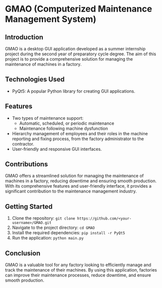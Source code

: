 # GMAO (Computerized Maintenance Management System)

## Introduction
GMAO is a desktop GUI application developed as a summer internship project during the second year of preparatory cycle degree. The aim of this project is to provide a comprehensive solution for managing the maintenance of machines in a factory. 

## Technologies Used
- PyQt5: A popular Python library for creating GUI applications.

## Features
- Two types of maintenance support: 
  - Automatic, scheduled, or periodic maintenance
  - Maintenance following machine dysfunction
- Hierarchy management of employees and their roles in the machine reporting and fixing process, from the factory administrator to the contractor.
- User-friendly and responsive GUI interfaces.

## Contributions
GMAO offers a streamlined solution for managing the maintenance of machines in a factory, reducing downtime and ensuring smooth production. With its comprehensive features and user-friendly interface, it provides a significant contribution to the maintenance management industry.

## Getting Started
1. Clone the repository: `git clone https://github.com/<your-username>/GMAO.git`
2. Navigate to the project directory: `cd GMAO`
3. Install the required dependencies: `pip install -r PyQt5`
4. Run the application: `python main.py`

## Conclusion
GMAO is a valuable tool for any factory looking to efficiently manage and track the maintenance of their machines. By using this application, factories can improve their maintenance processes, reduce downtime, and ensure smooth production.
